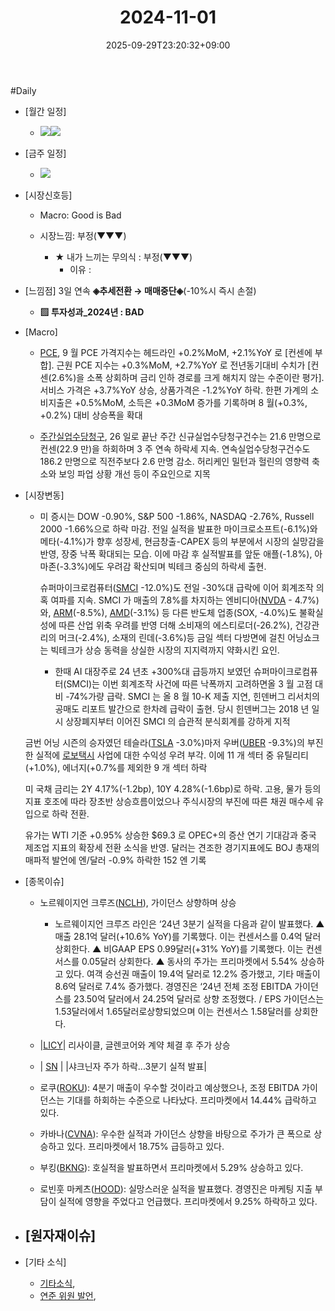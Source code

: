 ﻿---
title: "2024-11-01"
date: 2025-09-29T23:20:32+09:00
lastmod: 2025-10-02T20:04:04+09:00
type: docs
sidebar:
  open: true
weight: 2
---
<div style="display:none">
  <meta property="article:published_time" content="2025-09-29T14:20:32Z" />
  <meta property="article:modified_time" content="2025-10-02T11:04:04Z" />
</div>
#Daily 

- [월간 일정]
	- ![](Pasted%20image%2020241025140650.png)![](Pasted%20image%2020241025140455.png)

- [금주 일정]
	- ![](Pasted%20image%2020241025140633.png)

- [시장신호등]
	- Macro: Good is Bad
	  
	- 시장느낌: 부정(▼▼▼)
		  
		- ★ 내가 느끼는 무의식 : 부정(▼▼▼)
			- 이유 : 

- [느낌점] 3일 연속 **◈추세전환 → 매매중단◈**(-10%시 즉시 손절) 

	- **▨ 투자성과_2024년 :  BAD**

- [Macro]
	- [PCE](/industry-study/pce/), 9 월 PCE 가격지수는 헤드라인 +0.2%MoM, +2.1%YoY 로 [컨센에 부합]. 근원 PCE 지수는 +0.3%MoM, +2.7%YoY 로 전년동기대비 수치가 [컨센(2.6%)을 소폭 상회하며 금리 인하 경로를 크게 해치지 않는 수준이란 평가]. 서비스 가격은 +3.7%YoY 상승, 상품가격은 -1.2%YoY 하락. 한편 가계의 소비지출은 +0.5%MoM, 소득은 +0.3MoM 증가를 기록하며 8 월(+0.3%, +0.2%) 대비 상승폭을 확대
	  
	- [주간실업수당청구](/industry-study/주간실업수당청구/), 26 일로 끝난 주간 신규실업수당청구건수는 21.6 만명으로 컨센(22.9 만)을 하회하며 3 주 연속 하락세 지속. 연속실업수당청구건수도 186.2 만명으로 직전주보다 2.6 만명 감소. 허리케인 밀턴과 헐린의 영향력 축소와 보잉 파업 상황 개선 등이 주요인으로 지목

- [시장변동]
	- 미 증시는 DOW -0.90%, S&P 500 -1.86%, NASDAQ -2.76%, Russell 2000 -1.66%으로 하락 마감. 전일 실적을 발표한 마이크로소프트(-6.1%)와 메타(-4.1%)가 향후 성장세, 현금창출-CAPEX 등의 부분에서 시장의 실망감을 반영, 장중 낙폭 확대되는 모습. 이에 마감 후 실적발표를 앞둔 애플(-1.8%), 아마존(-3.3%)에도 우려감 확산되며 빅테크 중심의 하락세 출현.
	  
	  슈퍼마이크로컴퓨터([SMCI](/company-analysis/smci/) -12.0%)도 전일 -30%대 급락에 이어 회계조작 의혹 여파를 지속. SMCI 가 매출의 7.8%를 차지하는 엔비디아([NVDA](/company-analysis/nvda/) - 4.7%)와, [ARM](/company-analysis/arm/)(-8.5%), [AMD](/company-analysis/amd/)(-3.1%) 등 다른 반도체 업종(SOX, -4.0%)도 불확실성에 따른 산업 위축 우려를 반영 더해 소비재의 에스티로더(-26.2%), 건강관리의 머크(-2.4%), 소재의 린데(-3.6%)등 금일 섹터 다방면에 걸친 어닝쇼크는 빅테크가 상승 동력을 상실한 시장의 지지력까지 약화시킨 요인.
	  
		- 한때 AI 대장주로 24 년초 +300%대 급등까지 보였던 슈퍼마이크로컴퓨터(SMCI)는 이번 회계조작 사건에 따른 낙폭까지 고려하면올 3 월 고점 대비 -74%가량 급락. SMCI 는 올 8 월 10-K 제출 지연, 힌덴버그 리서치의 공매도 리포트 발간으로 한차례 급락이 출현. 당시 힌덴버그는 2018 년 일시 상장폐지부터 이어진 SMCI 의 습관적 분식회계를 강하게 지적 
	
	금번 어닝 시즌의 승자였던 테슬라([TSLA](/company-analysis/tsla/) -3.0%)마저 우버([UBER](/company-analysis/uber/) -9.3%)의 부진한 실적에 [로보택시](/industry-study/로보택시/) 사업에 대한 수익성 우려 부각. 이에 11 개 섹터 중 유틸리티(+1.0%), 에너지(+0.7%를 제외한 9 개 섹터 하락
		  
	미 국채 금리는 2Y 4.17%(-1.2bp), 10Y 4.28%(-1.6bp)로 하락. 고용, 물가 등의 지표 호조에 따라 장초반 상승흐름이었으나 주식시장의 부진에 따른 채권 매수세 유입으로 하락 전환. 
		  
	유가는 WTI 기준 +0.95% 상승한 $69.3 로 OPEC+의 증산 연기 기대감과 중국 제조업 지표의 확장세 전환 소식을 반영. 달러는 견조한 경기지표에도 BOJ 총재의 매파적 발언에 엔/달러 -0.9% 하락한 152 엔 기록

- [종목이슈]
	- 노르웨이지언 크루즈([NCLH](/company-analysis/nclh/)), 가이던스 상향하며 상승
		- 노르웨이지언 크루즈 라인은 ‘24년 3분기 실적을 다음과 같이 발표했다.   ▲ 매출 28.1억 달러(+10.6% YoY)를 기록했다. 이는 컨센서스를 0.4억 달러 상회한다.   ▲ 비GAAP EPS 0.99달러(+31% YoY)를 기록했다. 이는 컨센서스를 0.05달러 상회한다.   ▲ 동사의 주가는 프리마켓에서 5.54% 상승하고 있다.   여객 승선권 매출이 19.4억 달러로 12.2% 증가했고, 기타 매출이 8.6억 달러로 7.4% 증가했다.   경영진은 ‘24년 전체 조정 EBITDA 가이던스를 23.50억 달러에서 24.25억 달러로 상향 조정했다. / EPS 가이던스는 1.53달러에서 1.65달러로상향되었으며 이는 컨센서스 1.58달러를 상회한다.
		  
	- |[LICY](/company-analysis/licy/)| 리사이클, 글렌코어와 계약 체결 후 주가 상승
	- | [SN](/company-analysis/sn/) | |샤크닌자 주가 하락...3분기 실적 발표|
	- 로쿠([ROKU](/company-analysis/roku/)): 4분기 매출이 우수할 것이라고 예상했으나, 조정 EBITDA 가이던스는 기대를 하회하는 수준으로 나타났다. 프리마켓에서 14.44% 급락하고 있다.  
	- 카바나([CVNA](/company-analysis/cvna/)): 우수한 실적과 가이던스 상향을 바탕으로 주가가 큰 폭으로 상승하고 있다. 프리마켓에서 18.75% 급등하고 있다.
	- 부킹([BKNG](/company-analysis/bkng/)): 호실적을 발표하면서 프리마켓에서 5.29% 상승하고 있다.
	- 로빈훗 마케츠([HOOD](/company-analysis/hood/)): 실망스러운 실적을 발표했다. 경영진은 마케팅 지출 부담이 실적에 영향을 주었다고 언급했다. 프리마켓에서 9.25% 하락하고 있다.

- [원자재이슈]
	- 

- [기타 소식]
	- [기타소식](/industry-study/기타소식/),
	- [연준 위원 발언](/industry-study/연준-위원-발언/),
